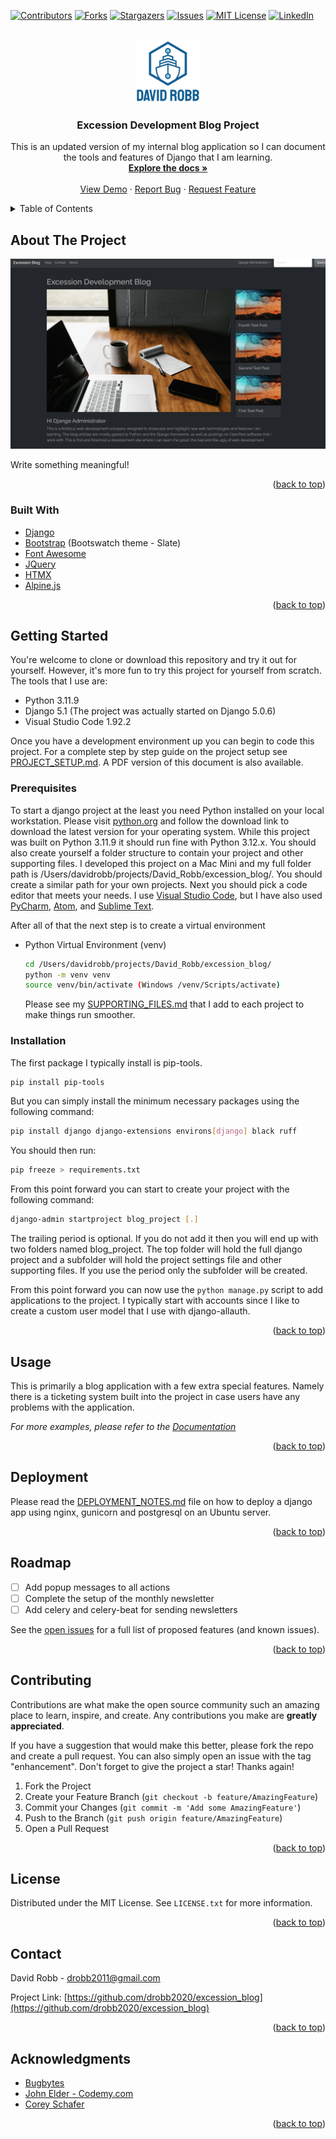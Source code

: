 <div id="top"></div>
<!--
*** Thanks for checking out the Best-README-Template. If you have a suggestion
*** that would make this better, please fork the repo and create a pull request
*** or simply open an issue with the tag "enhancement".
*** Don't forget to give the project a star!
*** Thanks again! Now go create something AMAZING! :D
-->

<!-- PROJECT SHIELDS -->
<!--
*** I'm using markdown "reference style" links for readability.
*** Reference links are enclosed in brackets [ ] instead of parentheses ( ).
*** See the bottom of this document for the declaration of the reference variables
*** for contributors-url, forks-url, etc. This is an optional, concise syntax you may use.
*** https://www.markdownguide.org/basic-syntax/#reference-style-links
-->
[![Contributors][contributors-shield]][contributors-url]
[![Forks][forks-shield]][forks-url]
[![Stargazers][stars-shield]][stars-url]
[![Issues][issues-shield]][issues-url]
[![MIT License][license-shield]][license-url]
[![LinkedIn][linkedin-shield]][linkedin-url]

<!-- PROJECT LOGO -->
<br />
<div align="center">
  <a href="https://github.com/drobb2020/excession_blog">
    <img src="./static/images/logo.png" alt="Logo" height="100">
  </a>

<h3 align="center">Excession Development Blog Project</h3>

  <p align="center">
    This is an updated version of my internal blog application so I can document the tools and features of Django that I am learning.
    <br />
    <a href="https://github.com/drobb2020/excession_blog"><strong>Explore the docs »</strong></a>
    <br />
    <br />
    <a href="https://github.com/drobb2020/excession_blog">View Demo</a>
    ·
    <a href="https://github.com/drobb2020/excession_blog/issues">Report Bug</a>
    ·
    <a href="https://github.com/drobb2020/excession_blog/issues">Request Feature</a>
  </p>
</div>

<!-- TABLE OF CONTENTS -->
<details>
  <summary>Table of Contents</summary>
  <ol>
    <li>
      <a href="#about-the-project">About The Project</a>
      <ul>
        <li><a href="#built-with">Built With</a></li>
      </ul>
    </li>
    <li>
      <a href="#getting-started">Getting Started</a>
      <ul>
        <li><a href="#prerequisites">Prerequisites</a></li>
        <li><a href="#installation">Installation</a></li>
      </ul>
    </li>
    <li><a href="#usage">Usage</a></li>
    <li><a href="#deployment">Deployment</a></li>
    <li><a href="#roadmap">Roadmap</a></li>
    <li><a href="#contributing">Contributing</a></li>
    <li><a href="#license">License</a></li>
    <li><a href="#contact">Contact</a></li>
    <li><a href="#acknowledgments">Acknowledgments</a></li>
  </ol>
</details>

<!-- ABOUT THE PROJECT -->
## About The Project

[![Excession Blog screen shot][product-screenshot]](https://example.com)

Write something meaningful!

<p align="right">(<a href="#top">back to top</a>)</p>

### Built With

* [Django](https://www.djangoproject.com/)
* [Bootstrap](https://getbootstrap.com/) (Bootswatch theme - Slate)
* [Font Awesome](https://fontawesome.com/)
* [JQuery](https://jquery.com/)
* [HTMX](https://htmx.org/)
* [Alpine.js](https://alpinejs.dev/)

<p align="right">(<a href="#top">back to top</a>)</p>

<!-- GETTING STARTED -->
## Getting Started

You're welcome to clone or download this repository and try it out for yourself. However, it's more fun to try this project for yourself from scratch. The tools that I use are:

* Python 3.11.9
* Django 5.1 (The project was actually started on Django 5.0.6)
* Visual Studio Code 1.92.2

Once you have a development environment up you can begin to code this project. For a complete step by step guide on the project setup see [PROJECT_SETUP.md](./PROJECT_SETUP.md). A PDF version of this document is also available.

### Prerequisites

To start a django project at the least you need Python installed on your local workstation. Please visit [python.org](https://python.org) and follow the download link to download the latest version for your operating system. While this project was built on Python 3.11.9 it should run fine with Python 3.12.x.
You should also create yourself a folder structure to contain your project and other supporting files. I developed this project on a Mac Mini and my full folder path is /Users/davidrobb/projects/David_Robb/excession_blog/. You should create a similar path for your own projects.
Next you should pick a code editor that meets your needs. I use [Visual Studio Code](https://code.visualstudio.com/), but I have also used [PyCharm](https://www.jetbrains.com/pycharm/), [Atom](https://atom-editor.cc/), and [Sublime Text](https://www.sublimetext.com/).

After all of that the next step is to create a virtual environment

* Python Virtual Environment (venv)

  ```sh
  cd /Users/davidrobb/projects/David_Robb/excession_blog/
  python -m venv venv
  source venv/bin/activate (Windows /venv/Scripts/activate)
  ```

  Please see my [SUPPORTING_FILES.md](./SUPPORTING_FILES.md) that I add to each project to make things run smoother.

### Installation

The first package I typically install is pip-tools.

```sh
pip install pip-tools
```

But you can simply install the minimum necessary packages using the following command:

```sh
pip install django django-extensions environs[django] black ruff
```

You should then run:

```sh
pip freeze > requirements.txt
```

From this point forward you can start to create your project with the following command:

```sh
django-admin startproject blog_project [.]
```

The trailing period is optional. If you do not add it then you will end up with two folders named blog_project. The top folder will hold the full django project and a subfolder will hold the project settings file and other supporting files. If you use the period only the subfolder will be created.

From this point forward you can now use the ```python manage.py``` script to add applications to the project. I typically start with accounts since I like to create a custom user model that I use with django-allauth.

<p align="right">(<a href="#top">back to top</a>)</p>

<!-- USAGE EXAMPLES -->
## Usage

This is primarily a blog application with a few extra special features. Namely there is a ticketing system built into the project in case users have any problems with the application.

_For more examples, please refer to the [Documentation](https://github.com/drobb2020/excessio_blog/wiki)_

<p align="right">(<a href="#top">back to top</a>)</p>

## Deployment

Please read the [DEPLOYMENT_NOTES.md](./DEPLOYMENT_NOTES.md) file on how to deploy a django app using nginx, gunicorn and postgresql on an Ubuntu server.

<p align="right">(<a href="#top">back to top</a>)</p>

<!-- ROADMAP -->
## Roadmap

- [ ] Add popup messages to all actions
- [ ] Complete the setup of the monthly newsletter
- [ ] Add celery and celery-beat for sending newsletters

See the [open issues](https://github.com/drobb2020/excession_blog/issues) for a full list of proposed features (and known issues).

<p align="right">(<a href="#top">back to top</a>)</p>

<!-- CONTRIBUTING -->
## Contributing

Contributions are what make the open source community such an amazing place to learn, inspire, and create. Any contributions you make are **greatly appreciated**.

If you have a suggestion that would make this better, please fork the repo and create a pull request. You can also simply open an issue with the tag "enhancement".
Don't forget to give the project a star! Thanks again!

1. Fork the Project
2. Create your Feature Branch (`git checkout -b feature/AmazingFeature`)
3. Commit your Changes (`git commit -m 'Add some AmazingFeature'`)
4. Push to the Branch (`git push origin feature/AmazingFeature`)
5. Open a Pull Request

<p align="right">(<a href="#top">back to top</a>)</p>

<!-- LICENSE -->
## License

Distributed under the MIT License. See `LICENSE.txt` for more information.

<p align="right">(<a href="#top">back to top</a>)</p>

<!-- CONTACT -->
## Contact

David Robb - drobb2011@gmail.com

Project Link: [https://github.com/drobb2020/excession_blog](https://github.com/drobb2020/excession_blog)

<p align="right">(<a href="#top">back to top</a>)</p>

<!-- ACKNOWLEDGMENTS -->
## Acknowledgments

* [Bugbytes](https://www.youtube.com/@bugbytes3923)
* [John Elder - Codemy.com](https://www.youtube.com/@Codemycom)
* [Corey Schafer](https://www.youtube.com/@coreyms)

<p align="right">(<a href="#top">back to top</a>)</p>

<!-- MARKDOWN LINKS & IMAGES -->
<!-- https://www.markdownguide.org/basic-syntax/#reference-style-links -->
[contributors-shield]: https://img.shields.io/github/contributors/drobb2020/excession_blog.svg?style=for-the-badge
[contributors-url]: https://github.com/drobb2020/excession_blog/graphs/contributors
[forks-shield]: https://img.shields.io/github/forks/drobb2020/excession_blog.svg?style=for-the-badge
[forks-url]: https://github.com/drobb2020/excession_blog/network/members
[stars-shield]: https://img.shields.io/github/stars/drobb2020/excession_blog.svg?style=for-the-badge
[stars-url]: https://github.com/drobb2020/excession_blog/stargazers
[issues-shield]: https://img.shields.io/github/issues/drobb2020/excession_blog.svg?style=for-the-badge
[issues-url]: https://github.com/drobb2020/excession_blog/issues
[license-shield]: https://img.shields.io/github/license/drobb2020/excession_blog.svg?style=for-the-badge
[license-url]: https://github.com/drobb2020/excession_blog/blob/master/LICENSE.txt
[linkedin-shield]: https://img.shields.io/badge/-LinkedIn-black.svg?style=for-the-badge&logo=linkedin&colorB=555
[linkedin-url]: https://linkedin.com/in/linkedin_username
[product-screenshot]: ./static/images/screenshot.png
